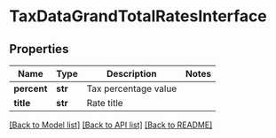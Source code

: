 # TaxDataGrandTotalRatesInterface

## Properties
Name | Type | Description | Notes
------------ | ------------- | ------------- | -------------
**percent** | **str** | Tax percentage value | 
**title** | **str** | Rate title | 

[[Back to Model list]](../README.md#documentation-for-models) [[Back to API list]](../README.md#documentation-for-api-endpoints) [[Back to README]](../README.md)


